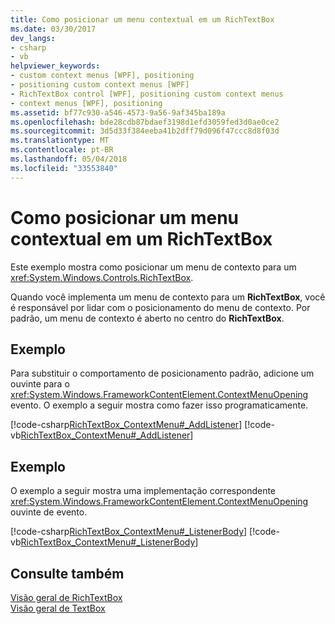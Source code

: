 ```yaml
---
title: Como posicionar um menu contextual em um RichTextBox
ms.date: 03/30/2017
dev_langs:
- csharp
- vb
helpviewer_keywords:
- custom context menus [WPF], positioning
- positioning custom context menus [WPF]
- RichTextBox control [WPF], positioning custom context menus
- context menus [WPF], positioning
ms.assetid: bf77c930-a546-4573-9a56-9af345ba189a
ms.openlocfilehash: bde28cdb87bdaef3198d1efd3059fed3d0ae0ce2
ms.sourcegitcommit: 3d5d33f384eeba41b2dff79d096f47ccc8d8f03d
ms.translationtype: MT
ms.contentlocale: pt-BR
ms.lasthandoff: 05/04/2018
ms.locfileid: "33553840"
---
```

# <a name="how-to-position-a-custom-context-menu-in-a-richtextbox"></a>Como posicionar um menu contextual em um RichTextBox
Este exemplo mostra como posicionar um menu de contexto para um <xref:System.Windows.Controls.RichTextBox>.  
  
 Quando você implementa um menu de contexto para um **RichTextBox**, você é responsável por lidar com o posicionamento do menu de contexto.  Por padrão, um menu de contexto é aberto no centro do **RichTextBox**.  
  
## <a name="example"></a>Exemplo  
 Para substituir o comportamento de posicionamento padrão, adicione um ouvinte para o <xref:System.Windows.FrameworkContentElement.ContextMenuOpening> evento.  O exemplo a seguir mostra como fazer isso programaticamente.  
  
 [!code-csharp[RichTextBox_ContextMenu#_AddListener](../../../../samples/snippets/csharp/VS_Snippets_Wpf/RichTextBox_ContextMenu/CSharp/app.xaml.cs#_addlistener)]
 [!code-vb[RichTextBox_ContextMenu#_AddListener](../../../../samples/snippets/visualbasic/VS_Snippets_Wpf/RichTextBox_ContextMenu/VisualBasic/app.xaml.vb#_addlistener)]  
  
## <a name="example"></a>Exemplo  
 O exemplo a seguir mostra uma implementação correspondente <xref:System.Windows.FrameworkContentElement.ContextMenuOpening> ouvinte de evento.  
  
 [!code-csharp[RichTextBox_ContextMenu#_ListenerBody](../../../../samples/snippets/csharp/VS_Snippets_Wpf/RichTextBox_ContextMenu/CSharp/app.xaml.cs#_listenerbody)]
 [!code-vb[RichTextBox_ContextMenu#_ListenerBody](../../../../samples/snippets/visualbasic/VS_Snippets_Wpf/RichTextBox_ContextMenu/VisualBasic/app.xaml.vb#_listenerbody)]  
  
## <a name="see-also"></a>Consulte também  
 [Visão geral de RichTextBox](../../../../docs/framework/wpf/controls/richtextbox-overview.md)  
 [Visão geral de TextBox](../../../../docs/framework/wpf/controls/textbox-overview.md)
